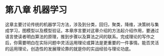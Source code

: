 # 第八章 机器学习
这章主要讨论传统的机器学习方法，涉及到分类，回归，聚类，降维，决策树与集成学习，图模型以及模型验证。本章序言要对这章介绍的方法起介绍作用，要通过语言使读者明白算法的原理，推到步骤以及算法之间的联系。完成理论的写作之后，你需要明白在实际问题中灵活运用理论或算法是更重要的一件事情。能否灵活的运用理论，创造性的发展理论靠的就是你的实战经验与理论功底。        



